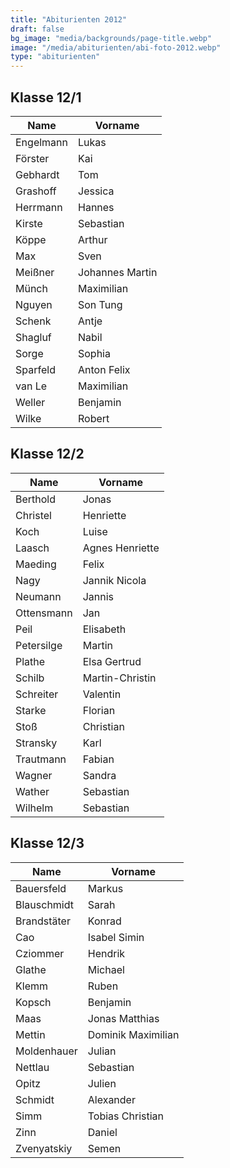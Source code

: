 ```yaml
---
title: "Abiturienten 2012"
draft: false
bg_image: "media/backgrounds/page-title.webp"
image: "/media/abiturienten/abi-foto-2012.webp"
type: "abiturienten"
---
```


## Klasse 12/1

|Name|Vorname|
|-|-|
|Engelmann|Lukas|
|Förster|Kai|
|Gebhardt|Tom|
|Grashoff|Jessica|
|Herrmann|Hannes|
|Kirste|Sebastian|
|Köppe|Arthur|
|Max|Sven|
|Meißner|Johannes Martin|
|Münch|Maximilian|
|Nguyen|Son Tung|
|Schenk|Antje|
|Shagluf|Nabil|
|Sorge|Sophia|
|Sparfeld|Anton Felix|
|van Le|Maximilian|
|Weller|Benjamin|
|Wilke|Robert|

## Klasse 12/2

|Name|Vorname|
|-|-|
|Berthold|Jonas|
|Christel|Henriette|
|Koch|Luise|
|Laasch|Agnes Henriette|
|Maeding|Felix|
|Nagy|Jannik Nicola|
|Neumann|Jannis|
|Ottensmann|Jan|
|Peil|Elisabeth|
|Petersilge|Martin|
|Plathe|Elsa Gertrud|
|Schilb|Martin-Christin|
|Schreiter|Valentin|
|Starke|Florian|
|Stoß|Christian|
|Stransky|Karl|
|Trautmann|Fabian|
|Wagner|Sandra|
|Wather|Sebastian|
|Wilhelm|Sebastian|

## Klasse 12/3

|Name|Vorname|
|-|-|
|Bauersfeld|Markus|
|Blauschmidt|Sarah|
|Brandstäter|Konrad|
|Cao|Isabel Simin|
|Cziommer|Hendrik|
|Glathe|Michael|
|Klemm|Ruben|
|Kopsch|Benjamin|
|Maas|Jonas Matthias|
|Mettin|Dominik Maximilian|
|Moldenhauer|Julian|
|Nettlau|Sebastian|
|Opitz|Julien|
|Schmidt|Alexander|
|Simm|Tobias Christian|
|Zinn|Daniel|
|Zvenyatskiy|Semen|
